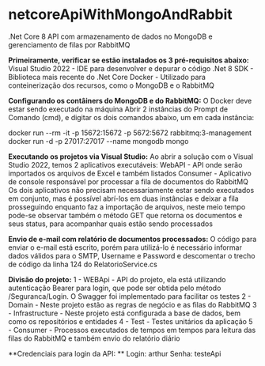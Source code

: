 # netcoreApiWithMongoAndRabbit
.Net Core 8 API com armazenamento de dados no MongoDB e gerenciamento de filas por RabbitMQ

**Primeiramente, verificar se estão instalados os 3 pré-requisitos abaixo:**
Visual Studio 2022 - IDE para desenvolver e depurar o código
.Net 8 SDK - Biblioteca mais recente do .Net Core
Docker - Utilizado para conteinerização dos recursos, como o MongoDB e o RabbitMQ

**Configurando os contâiners do MongoDB e do RabbitMQ:**
O Docker deve estar sendo executado na máquina
Abrir 2 instâncias do Prompt de Comando (cmd), e digitar os dois comandos abaixo, um em cada instância:

docker run --rm  -it -p 15672:15672 -p 5672:5672 rabbitmq:3-management
docker run -d -p 27017:27017 --name mongodb mongo


**Executando os projetos via Visual Studio:**
Ao abrir a solução com o Visual Studio 2022, temos 2 aplicativos executáveis:
WebAPI - API onde serão importados os arquivos de Excel e também listados
Consumer - Aplicativo de console responsável por processar a fila de documentos do RabbitMQ
Os dois aplicativos não precisam necessariamente estar sendo executados em conjunto, mas é possível abrí-los em duas instâncias e deixar a fila prosseguindo enquanto faz a importação de arquivos, neste meio tempo pode-se observar também o método GET que retorna os documentos e seus status, para acompanhar quais estão sendo processados


**Envio de e-mail com relatório de documentos processados:**
O código para enviar o e-mail está escrito, porém para utilizá-lo é necessário informar dados válidos para o SMTP, Username e Password e descomentar o trecho de código da linha 124 do RelatorioService.cs

**Divisão do projeto:**
1 - WEBApi - API do projeto, ela está utilizando autenticação Bearer para login, que pode ser obtida pelo método /Seguranca/Login. O Swagger foi implementado para facilitar os testes
2 - Domain - Neste projeto estão as regras de negócio e as filas do RabbitMQ
3 - Infrastructure - Neste projeto está configurada a base de dados, bem como os repositórios e entidades
4 - Test - Testes unitários da aplicação
5 - Consumer - Processos executados de tempos em tempos para leitura das filas do RabbitMQ e também envio do relatório diário

**Credenciais para login da API: **
Login: arthur
Senha: testeApi
